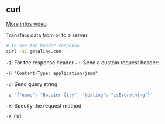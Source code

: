 ## curl

[More infos video](https://www.youtube.com/watch?v=I6id1Y0YuNk)

Transfers data from or to a server.
 
```bash
# to see the header response
curl -sI getaline.com
```

`-I`:  For the response header
`-H`: Send a custom request header:

```shell
-H "Content-Type: application/json"
```

`-d`: Send query string

```bash
-d '{"name": "Bossier City", "testing": "isEverything"}'
```

`-X`: Specify the request method

```bash
-X PUT
```

